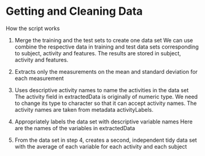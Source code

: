 # Getting and Cleaning Data
How the script works
1. Merge the training and the test sets to create one data set We can use combine the respective data in training and test data sets corresponding to subject, activity and features. The results are stored in subject, activity and features.

2. Extracts only the measurements on the mean and standard deviation for each measurement

3. Uses descriptive activity names to name the activities in the data set The activity field in extractedData is originally of numeric type. We need to change its type to character so that it can accept activity names. The activity names are taken from metadata activityLabels.

4. Appropriately labels the data set with descriptive variable names Here are the names of the variables in extractedData

5. From the data set in step 4, creates a second, independent tidy data set with the average of each variable for each activity and each subject


